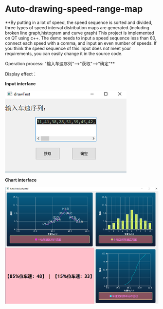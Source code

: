# Auto-drawing-speed-range-map
**By putting in a lot of speed, the speed sequence is sorted and divided, three types of speed interval distribution maps are generated.(including broken line graph,histogram and curve graph)
This project is implemented on QT using c++.
The demo needs to input a speed sequence less than 60, connect each speed with a comma, and input an even number of speeds. If you think the speed sequence of this input does not meet your requirements, you can easily change it in the source code.

Operation process: "输入车速序列"-->"获取"-->"确定"**

Display effect：

**Input interface**

![image](https://github.com/AllwenWeill/IMG/blob/main/%E6%88%AA%E5%9B%BE9.png)

**Chart interface**

![image](https://github.com/AllwenWeill/IMG/blob/main/%E6%88%AA%E5%9B%BE10.png)
